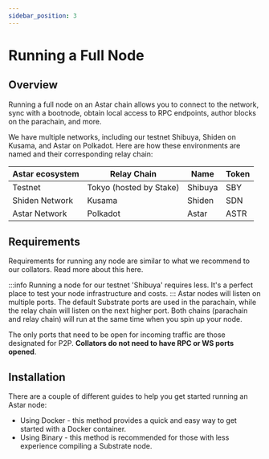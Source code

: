 ```yaml
---
sidebar_position: 3
---
```


# Running a Full Node

## Overview

Running a full node on an Astar chain allows you to connect to the network, sync with a bootnode, obtain local access to RPC endpoints, author blocks on the parachain, and more.

We have multiple networks, including our testnet Shibuya, Shiden on Kusama, and Astar on Polkadot. Here are how these environments are named and their corresponding relay chain:

| Astar ecosystem | Relay Chain | Name | Token |
| --- | --- | --- | --- |
| Testnet | Tokyo (hosted by Stake) | Shibuya | SBY |
| Shiden Network | Kusama | Shiden | SDN |
| Astar Network | Polkadot | Astar | ASTR |

## Requirements

Requirements for running any node are similar to what we recommend to our collators. Read more about this here.

:::info
Running a node for our testnet 'Shibuya' requires less. It's a perfect place to test your node infrastructure and costs. 
:::
Astar nodes will listen on multiple ports. The default Substrate ports are used in the parachain, while the relay chain will listen on the next higher port. Both chains (parachain and relay chain) will run at the same time when you spin up your node.

The only ports that need to be open for incoming traffic are those designated for P2P. **Collators do not need to have RPC or WS ports opened**.

## Installation

There are a couple of different guides to help you get started running an Astar node:

- Using Docker - this method provides a quick and easy way to get started with a Docker container.
- Using Binary - this method is recommended for those with less experience compiling a Substrate node.

